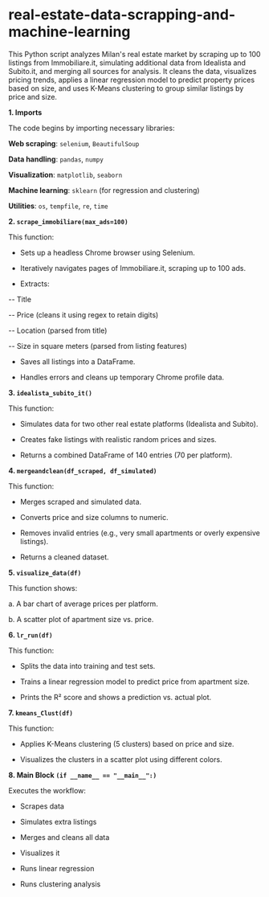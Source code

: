 # real-estate-data-scrapping-and-machine-learning

This Python script analyzes Milan's real estate market by scraping up to 100 listings from Immobiliare.it, simulating additional data from Idealista and Subito.it, and merging all sources for analysis. It cleans the data, visualizes pricing trends, applies a linear regression model to predict property prices based on size, and uses K-Means clustering to group similar listings by price and size.

**1. Imports**

The code begins by importing necessary libraries:

**Web scraping**: `selenium`, `BeautifulSoup`

**Data handling**: `pandas`, `numpy`

**Visualization**: `matplotlib`, `seaborn`

**Machine learning**: `sklearn` (for regression and clustering)

**Utilities**: `os`, `tempfile`, `re`, `time`

**2. `scrape_immobiliare(max_ads=100)`**

This function:

- Sets up a headless Chrome browser using Selenium.

- Iteratively navigates pages of Immobiliare.it, scraping up to 100 ads.

- Extracts:

-- Title

-- Price (cleans it using regex to retain digits)

-- Location (parsed from title)

-- Size in square meters (parsed from listing features)

- Saves all listings into a DataFrame.

- Handles errors and cleans up temporary Chrome profile data.

**3. `idealista_subito_it()`**

This function:

- Simulates data for two other real estate platforms (Idealista and Subito).

- Creates fake listings with realistic random prices and sizes.

- Returns a combined DataFrame of 140 entries (70 per platform).

**4. `mergeandclean(df_scraped, df_simulated)`**

This function:

- Merges scraped and simulated data.

- Converts price and size columns to numeric.

- Removes invalid entries (e.g., very small apartments or overly expensive listings).

- Returns a cleaned dataset.

**5. `visualize_data(df)`**

This function shows:

a. A bar chart of average prices per platform.

b. A scatter plot of apartment size vs. price.

**6. `lr_run(df)`**

This function:

- Splits the data into training and test sets.

- Trains a linear regression model to predict price from apartment size.

- Prints the R² score and shows a prediction vs. actual plot.

**7. `kmeans_Clust(df)`**

This function:

- Applies K-Means clustering (5 clusters) based on price and size.

- Visualizes the clusters in a scatter plot using different colors.

**8. Main Block `(if __name__ == "__main__":)`**

Executes the workflow:

- Scrapes data

- Simulates extra listings

- Merges and cleans all data

- Visualizes it

- Runs linear regression

- Runs clustering analysis
